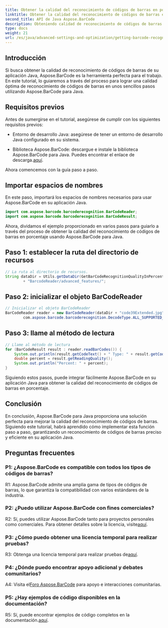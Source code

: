 ```yaml
---
title: Obtener la calidad del reconocimiento de códigos de barras en porcentaje en Java con Aspose.BarCode
linktitle: Obtener la calidad del reconocimiento de códigos de barras en porcentaje
second_title: API de Java Aspose.BarCode
description: Obteniendo calidad de reconocimiento de códigos de barras en Java con Aspose.BarCode. Siga nuestra guía paso a paso para obtener resultados óptimos.
type: docs
weight: 21
url: /es/java/advanced-settings-and-optimization/getting-barcode-recognition-quality-percent/
---
```

## Introducción

Si busca obtener la calidad de reconocimiento de códigos de barras de su aplicación Java, Aspose.BarCode es la herramienta perfecta para el trabajo. En este tutorial, lo guiaremos a través del proceso para lograr una calidad óptima de reconocimiento de códigos de barras en unos sencillos pasos utilizando Aspose.BarCode para Java.

## Requisitos previos

Antes de sumergirse en el tutorial, asegúrese de cumplir con los siguientes requisitos previos:

- Entorno de desarrollo Java: asegúrese de tener un entorno de desarrollo Java configurado en su sistema.

-  Biblioteca Aspose.BarCode: descargue e instale la biblioteca Aspose.BarCode para Java. Puedes encontrar el enlace de descarga.[aquí](https://releases.aspose.com/barcode/java/).

Ahora comencemos con la guía paso a paso.

## Importar espacios de nombres

En este paso, importará los espacios de nombres necesarios para usar Aspose.BarCode en su aplicación Java.

```java
import com.aspose.barcode.barcoderecognition.BarCodeReader;
import com.aspose.barcode.barcoderecognition.BarCodeResult;


```

Ahora, dividamos el ejemplo proporcionado en varios pasos para guiarlo a través del proceso de obtener la calidad del reconocimiento de códigos de barras en porcentaje usando Aspose.BarCode para Java.

## Paso 1: establecer la ruta del directorio de recursos

```java
// La ruta al directorio de recursos.
String dataDir = Utils.getDataDir(GetBarCodeRecognitionQualityInPercent.class)
		+ "BarcodeReader/advanced_features/";
```

## Paso 2: inicializar el objeto BarCodeReader

```java
// Inicializar el objeto BarCodeReader
BarCodeReader reader = new BarCodeReader(dataDir + "code39Extended.jpg",
		com.aspose.barcode.barcoderecognition.DecodeType.ALL_SUPPORTED_TYPES);
```

## Paso 3: llame al método de lectura

```java
// Llame al método de lectura
for (BarCodeResult result : reader.readBarCodes()) {
	System.out.println(result.getCodeText() + " Type: " + result.getCodeType());
	double percent = result.getReadingQuality();
	System.out.println("Percent: " + percent);
}
```

Siguiendo estos pasos, puede integrar fácilmente Aspose.BarCode en su aplicación Java para obtener la calidad del reconocimiento de códigos de barras en porcentaje.

## Conclusión

En conclusión, Aspose.BarCode para Java proporciona una solución perfecta para mejorar la calidad del reconocimiento de códigos de barras. Siguiendo este tutorial, habrá aprendido cómo implementar esta función paso a paso, garantizando un reconocimiento de códigos de barras preciso y eficiente en su aplicación Java.

## Preguntas frecuentes

### P1: ¿Aspose.BarCode es compatible con todos los tipos de códigos de barras?

R1: Aspose.BarCode admite una amplia gama de tipos de códigos de barras, lo que garantiza la compatibilidad con varios estándares de la industria.

### P2: ¿Puedo utilizar Aspose.BarCode con fines comerciales?

 R2: Sí, puedes utilizar Aspose.BarCode tanto para proyectos personales como comerciales. Para obtener detalles sobre la licencia, visite[aquí](https://purchase.aspose.com/buy).

### P3: ¿Cómo puedo obtener una licencia temporal para realizar pruebas?

R3: Obtenga una licencia temporal para realizar pruebas de[aquí](https://purchase.aspose.com/temporary-license/).

### P4: ¿Dónde puedo encontrar apoyo adicional y debates comunitarios?

 A4: Visita el[Foro Aspose.BarCode](https://forum.aspose.com/c/barcode/13) para apoyo e interacciones comunitarias.

### P5: ¿Hay ejemplos de código disponibles en la documentación?

 R5: Sí, puede encontrar ejemplos de código completos en la documentación.[aquí](https://reference.aspose.com/barcode/java/).